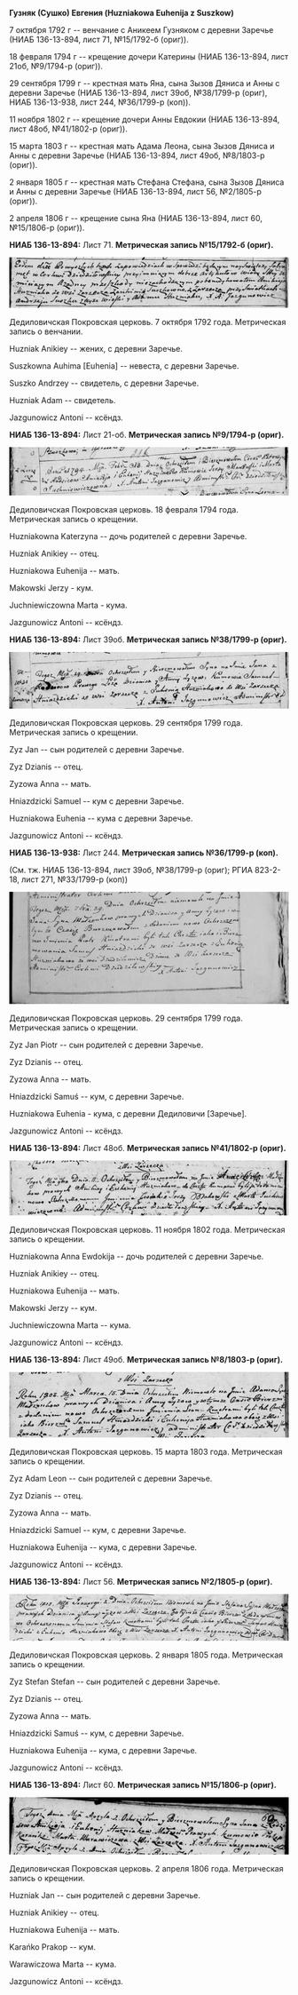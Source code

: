 **Гузняк (Сушко) Евгения (Huzniakowa Euhenija z Suszkow)**

7 октября 1792 г -- венчание с Аникеем Гузняком с деревни Заречье (НИАБ
136-13-894, лист 71, №15/1792-б (ориг)).

18 февраля 1794 г -- крещение дочери Катерины (НИАБ 136-13-894, лист
21об, №9/1794-р (ориг)).

29 сентября 1799 г -- крестная мать Яна, сына Зызов Дяниса и Анны с
деревни Заречье (НИАБ 136-13-894, лист 39об, №38/1799-р (ориг), НИАБ
136-13-938, лист 244, №36/1799-р (коп)).

11 ноября 1802 г -- крещение дочери Анны Евдокии (НИАБ 136-13-894, лист
48об, №41/1802-р (ориг)).

15 марта 1803 г -- крестная мать Адама Леона, сына Зызов Дяниса и Анны с
деревни Заречье (НИАБ 136-13-894, лист 49об, №8/1803-р (ориг)).

2 января 1805 г -- крестная мать Стефана Стефана, сына Зызов Дяниса и
Анны с деревни Заречье (НИАБ 136-13-894, лист 56, №2/1805-р (ориг)).

2 апреля 1806 г -- крещение сына Яна (НИАБ 136-13-894, лист 60,
№15/1806-р (ориг)).

**НИАБ 136-13-894:** Лист 71. **Метрическая запись №15/1792-б (ориг).**

![](./media/5956d715bb75f61c14cd07b200c1f1245b7dcd8e.png)

Дедиловичская Покровская церковь. 7 октября 1792 года. Метрическая
запись о венчании.

Huzniak Anikiey -- жених, с деревни Заречье.

Suszkowna Auhima \[Euhenia\] -- невеста, с деревни Заречье.

Suszko Andrzey -- свидетель, с деревни Заречье.

Huzniak Adam -- свидетель.

Jazgunowicz Antoni -- ксёндз.

**НИАБ 136-13-894:** Лист 21-об. **Метрическая запись №9/1794-р
(ориг).**

![](./media/b135379d237ba4ab91ca797d25c3c77e73826311.png)

Дедиловичская Покровская церковь. 18 февраля 1794 года. Метрическая
запись о крещении.

Huzniakowna Katerzyna -- дочь родителей с деревни Заречье.

Huzniak Anikiey -- отец.

Huzniakowa Euhenija -- мать.

Makowski Jerzy - кум.

Juchniewiczowna Marta - кума.

Jazgunowicz Antoni -- ксёндз.

**НИАБ 136-13-894:** Лист 39об. **Метрическая запись №38/1799-р
(ориг).**

![](./media/3da11977cdb17d2bcc4176cbe872a849572a2b1c.png)

Дедиловичская Покровская церковь. 29 сентября 1799 года. Метрическая
запись о крещении.

Zyz Jan -- сын родителей с деревни Заречье.

Zyz Dzianis -- отец.

Zyzowa Anna -- мать.

Hniazdzicki Samuel -- кум с деревни Заречье.

Huzniakowa Euhenia -- кума с деревни Заречье.

Jazgunowicz Antoni -- ксёндз.

**НИАБ 136-13-938:** Лист 244. **Метрическая запись №36/1799-р (коп).**

(См. тж. НИАБ 136-13-894, лист 39об, №38/1799-р (ориг); РГИА 823-2-18,
лист 271, №33/1799-р (коп))

![](./media/fdd0a3b72c7c0684b9ffa281e1ebacbb6930a62b.png)

Дедиловичская Покровская церковь. 29 сентября 1799 года. Метрическая
запись о крещении.

Zyz Jan Piotr -- сын родителей с деревни Заречье.

Zyz Dzianis -- отец.

Zyzowa Anna -- мать.

Hniazdzicki Samuś -- кум, с деревни Заречье.

Huzniakowa Euhenia - кума, с деревни Дедиловичи \[Заречье\].

Jazgunowicz Antoni -- ксёндз.

**НИАБ 136-13-894:** Лист 48об. **Метрическая запись №41/1802-р
(ориг).**

![](./media/c32f9f5adb10e13f4c8ad901eab7a83a91dce6ca.png)

Дедиловичская Покровская церковь. 11 ноября 1802 года. Метрическая
запись о крещении.

Huzniakowna Anna Ewdokija -- дочь родителей с деревни Заречье.

Huzniak Anikiey -- отец.

Huzniakowa Euhenija -- мать.

Makowski Jerzy -- кум.

Juchniewiczowna Marta -- кума.

Jazgunowicz Antoni -- ксёндз.

**НИАБ 136-13-894:** Лист 49об. **Метрическая запись №8/1803-р (ориг).**

![](./media/0cdf11188e94c9b8d3af09cbbab3e3a9ca48c7c7.png)

Дедиловичская Покровская церковь. 15 марта 1803 года. Метрическая запись
о крещении.

Zyz Adam Leon -- сын родителей с деревни Заречье.

Zyz Dzianis -- отец.

Zyzowa Anna -- мать.

Hniazdzicki Samuel -- кум, с деревни Заречье.

Huzniakowa Euhenija -- кума, с деревни Заречье.

Jazgunowicz Antoni -- ксёндз.

**НИАБ 136-13-894:** Лист 56. **Метрическая запись №2/1805-р (ориг).**

![](./media/639e343d24639baa32aa7a05c3a209b4134be1d1.png)

Дедиловичская Покровская церковь. 2 января 1805 года. Метрическая запись
о крещении.

Zyz Stefan Stefan -- сын родителей с деревни Заречье.

Zyz Dzianis -- отец.

Zyzowa Anna -- мать.

Hniazdzicki Samuś -- кум, с деревни Заречье.

Huzniakowa Euhenija -- кума, с деревни Заречье.

Jazgunowicz Antoni -- ксёндз.

**НИАБ 136-13-894:** Лист 60. **Метрическая запись №15/1806-р (ориг).**

![](./media/d4075303618307a89bf174fa08446ede3f1c1b4c.png)

Дедиловичская Покровская церковь. 2 апреля 1806 года. Метрическая запись
о крещении.

Huzniak Jan -- сын родителей с деревни Заречье.

Huzniak Anikiey -- отец.

Huzniakowa Euhenija -- мать.

Karańko Prakop -- кум.

Warawiczowa Marta -- кума.

Jazgunowicz Antoni -- ксёндз.
